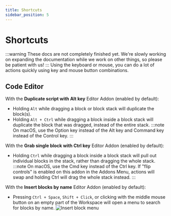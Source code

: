 ```yaml
---
title: Shortcuts
sidebar_position: 5
---
```


# Shortcuts
:::warning
These docs are not completely finished yet. We're slowly working on expanding the documentation while we work on other things, so please be patient with us!
:::
Using the keyboard or mouse, you can do a lot of actions quickly using key and mouse button combinations.

## Code Editor
With the **Duplicate script with Alt key** Editor Addon (enabled by default):
- Holding `Alt` while dragging a block or block stack will duplicate the block(s).
- Holding `Alt + Ctrl` while dragging a block inside a block stack will duplicate the block that was dragged, instead of the entire stack.
:::note
On macOS, use the Option key instead of the Alt key and Command key instead of the Control key.
:::

With the **Grab single block with Ctrl key** Editor Addon (enabled by default):
- Holding `Ctrl` while dragging a block inside a block stack will pull out individual blocks in the stack, rather than dragging the whole stack.
:::note
On macOS, use the Cmd key instead of the Ctrl key.
If "flip controls" is enabled on this addon in the Addons Menu, actions will swap and holding Ctrl will drag the whole stack instead.
:::

With the **Insert blocks by name** Editor Addon (enabled by default):
- Pressing `Ctrl + Space`, `Shift + Click`, or clicking with the middle mouse button on an empty part of the Workspace will open a menu to search for blocks by name.
<img src="/img/docimages/insert-block-menu.png" alt="Insert block menu"></img>